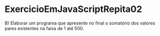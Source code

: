 # ExercicioEmJavaScriptRepita02
B) Elaborar um programa que apresente no final o somatório dos valores pares existentes na faixa de 1 até 500.  
